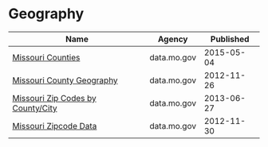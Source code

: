 # Geography

Name | Agency | Published
---- | ---- | ---------
[Missouri Counties](../socrata/byps-gsbw.md) | data.mo.gov | 2015-05-04
[Missouri County Geography](../socrata/rtst-p7t3.md) | data.mo.gov | 2012-11-26
[Missouri Zip Codes by County/City](../socrata/im7g-fucq.md) | data.mo.gov | 2013-06-27
[Missouri Zipcode Data](../socrata/8ejy-sj4q.md) | data.mo.gov | 2012-11-30

